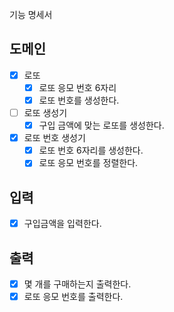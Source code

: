 기능 명세서

## 도메인
- [x] 로또
  - [x] 로또 응모 번호 6자리
  - [x] 로또 번호를 생성한다.
- [ ] 로또 생성기
  - [x] 구입 금액에 맞는 로또를 생성한다.
- [x] 로또 번호 생성기
  - [x] 로또 번호 6자리를 생성한다.
  - [x] 로또 응모 번호를 정렬한다.
## 입력
- [x] 구입금액을 입력한다.
## 출력
- [x] 몇 개를 구매하는지 출력한다.
- [x] 로또 응모 번호를 출력한다.